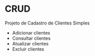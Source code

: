 # CRUD
Projeto de Cadastro de Clientes Simples

- Adicionar clientes
- Consultar clientes
- Atualizar clientes
- Excluir clientes
